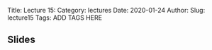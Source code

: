 Title: Lecture 15:
Category: lectures
Date: 2020-01-24
Author: 
Slug: lecture15
Tags: ADD TAGS HERE


## Slides
<!-- - [PDF | Lecture 1: Description]({attach}presentation/Lecture1_Data.pdf) -->